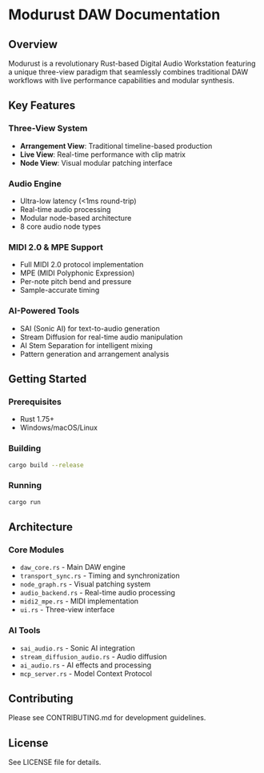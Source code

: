 # Modurust DAW Documentation

## Overview

Modurust is a revolutionary Rust-based Digital Audio Workstation featuring a unique three-view paradigm that seamlessly combines traditional DAW workflows with live performance capabilities and modular synthesis.

## Key Features

### Three-View System
- **Arrangement View**: Traditional timeline-based production
- **Live View**: Real-time performance with clip matrix
- **Node View**: Visual modular patching interface

### Audio Engine
- Ultra-low latency (<1ms round-trip)
- Real-time audio processing
- Modular node-based architecture
- 8 core audio node types

### MIDI 2.0 & MPE Support
- Full MIDI 2.0 protocol implementation
- MPE (MIDI Polyphonic Expression)
- Per-note pitch bend and pressure
- Sample-accurate timing

### AI-Powered Tools
- SAI (Sonic AI) for text-to-audio generation
- Stream Diffusion for real-time audio manipulation
- AI Stem Separation for intelligent mixing
- Pattern generation and arrangement analysis

## Getting Started

### Prerequisites
- Rust 1.75+
- Windows/macOS/Linux

### Building
```bash
cargo build --release
```

### Running
```bash
cargo run
```

## Architecture

### Core Modules
- `daw_core.rs` - Main DAW engine
- `transport_sync.rs` - Timing and synchronization
- `node_graph.rs` - Visual patching system
- `audio_backend.rs` - Real-time audio processing
- `midi2_mpe.rs` - MIDI implementation
- `ui.rs` - Three-view interface

### AI Tools
- `sai_audio.rs` - Sonic AI integration
- `stream_diffusion_audio.rs` - Audio diffusion
- `ai_audio.rs` - AI effects and processing
- `mcp_server.rs` - Model Context Protocol

## Contributing

Please see CONTRIBUTING.md for development guidelines.

## License

See LICENSE file for details.